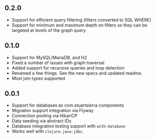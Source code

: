 0.2.0
-----
- Support for efficient query filtering (filters converted to SQL WHERE)
- Support for minimum and maximum depth on filters so they can be targeted at levels of the graph query

0.1.0
-----
- Support for MySQL/MariaDB, and H2
- Fixed a number of issues with graph traversal
- Added support for recursive queries and loop detection
- Renamed a few things. See the new specs and updated readme.
- Most join types supported

0.0.1
-----
- Support for databases as com.stuartsierra components
- Migration support integration via Flyway
- Connection pooling via HikariCP
- Data seeding via abstract IDs
- Database integration testing support with `with-database`
- Works well with `clojure.java.jdbc`.
